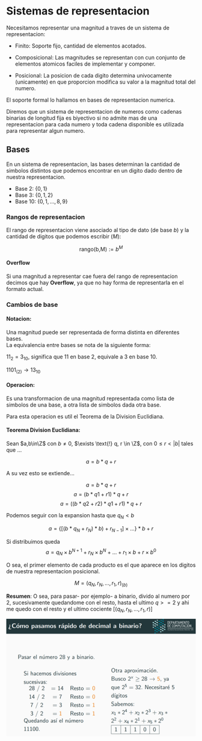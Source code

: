 # Sistemas de representacion

Necesitamos representar una magnitud a traves de un sistema de representacion:

- Finito: Soporte fijo, cantidad de elementos acotados.

- Composicional: Las magnitudes se representan con cun conjunto de elementos atomicos faciles de implementar y componer.

- Posicional: La posicion de cada digito determina univocamente (unicamente) en que proporcion modifica su valor a la magnitud total del numero.

El soporte formal lo hallamos en bases de representacion numerica.

Diremos que un sistema de representacion de numeros como cadenas binarias de longitud fija es biyectivo si no admite mas de una representacion para cada numero y toda cadena disponible es utilizada para representar algun numero.

## Bases

En un sistema de representacion, las bases determinan la cantidad de simbolos distintos que podemos encontrar en un digito dado dentro de nuestra representacion.

* Base 2: $\{0, 1\}$
* Base 3: $\{0, 1, 2\}$
* Base 10: $\{0, 1, ..., 8, 9\}$

### Rangos de representacion
El rango de representacion viene asociado al tipo de dato (de base $b$) y la cantidad de digitos que podemos escribir ($M$):

$$\text{rango(b,M)} := b^M$$

#### Overflow
Si una magnitud a representar cae fuera del rango de representacion decimos que hay **Overflow**, ya que no hay forma de representarla en el formato actual.

### Cambios de base

#### Notacion:
Una magnitud puede ser representada de forma distinta en diferentes bases. \
La equivalencia entre bases se nota de la siguiente forma:

$11_2 = 3_{10}$, significa que $11$ en base 2, equivale a $3$ en base 10.

$1101_{(2)} \rightarrow 13_{10}$

#### Operacion:
Es una transformacion de una magnitud representada como lista de simbolos de una base, a otra lista de simbolos dada otra base.

Para esta operacion es util el Teorema de la Division Euclidiana.

#### Teorema Division Euclidiana:
Sean $a,b\in\Z$ con $b\neq0$, $\exists \text{!} q, r \in \Z$, con $0 \leq r < |b|$ tales que ...

$$a = b*q+r$$

A su vez esto se extiende...

$$a = b*q+r$$
$$a = (b*q1+r1)*q+r$$
$$a = ((b*q2+r2)*q1+r1)*q+r$$

Podemos seguir con la expansion hasta que $q_N < b$

$$a = \{ [(b * q_N + r_N) * b) + r_{N-1} ] \times ... \} * b + r$$

Si distribuimos queda
$$a = q_N \times b^{N+1} + r_N \times b^N +... + r_1 \times b + r \times b^0$$

O sea, el primer elemento de cada producto es el que aparece en los digitos de nuestra representacion posicional.

$$M = (q_N, r_N, ..., r_1, r)_{(b)}$$

**Resumen**: O sea, para pasar- por ejemplo- a binario, divido al numero por 2, sucesivamente quedandome con el resto, hasta el ultimo $q>=2$ y ahi me quedo con el resto y el ultimo cociente [$(q_N, r_N, ..., r_1, r)$]

![Alt Text](img/pasaje_a_base.png)



